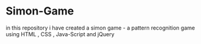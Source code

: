 # Simon-Game
in this repository i have created a simon game - a pattern recognition game using HTML , CSS , Java-Script and jQuery
